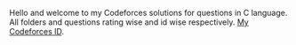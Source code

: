 Hello and welcome to my Codeforces solutions for questions in C language.
All folders and questions rating wise and id wise respectively.
[My Codeforces ID](https://codeforces.com/profile/aadityarajK1).

